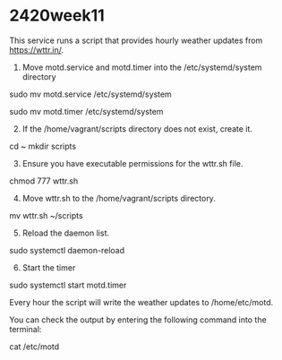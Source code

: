 # 2420week11
This service runs a script that provides hourly weather updates from https://wttr.in/.

1. Move motd.service and motd.timer into the /etc/systemd/system directory

  sudo mv motd.service /etc/systemd/system
  
  sudo mv motd.timer /etc/systemd/system

2. If the /home/vagrant/scripts directory does not exist, create it.

  cd ~
  mkdir scripts

3. Ensure you have executable permissions for the wttr.sh file.

  chmod 777 wttr.sh

4. Move wttr.sh to the /home/vagrant/scripts directory. 

  mv wttr.sh ~/scripts 

5. Reload the daemon list.

  sudo systemctl daemon-reload
  
6. Start the timer

  sudo systemctl start motd.timer
  
Every hour the script will write the weather updates to /home/etc/motd.

You can check the output by entering the following command into the terminal:
  
  cat /etc/motd
  

